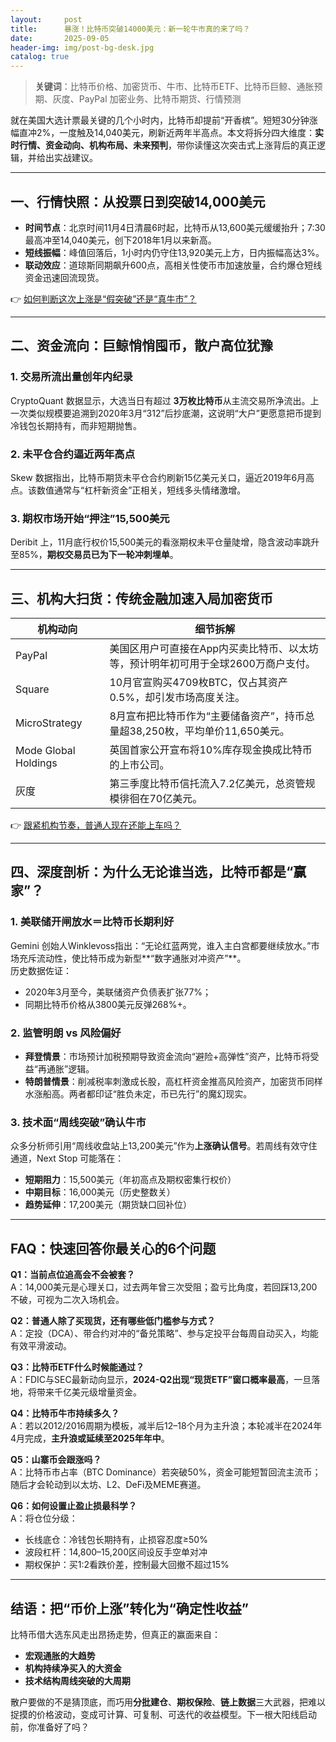```yaml
---
layout:     post
title:      暴涨！比特币突破14000美元：新一轮牛市真的来了吗？
date:       2025-09-05
header-img: img/post-bg-desk.jpg
catalog: true
---
```


> **关键词**：比特币价格、加密货币、牛市、比特币ETF、比特币巨鲸、通胀预期、灰度、PayPal 加密业务、比特币期货、行情预测

就在美国大选计票最关键的几个小时内，比特币却提前“开香槟”。短短30分钟涨幅直冲2%，一度触及14,040美元，刷新近两年半高点。本文将拆分四大维度：**实时行情、资金动向、机构布局、未来预判**，带你读懂这次突击式上涨背后的真正逻辑，并给出实战建议。

---

## 一、行情快照：从投票日到突破14,000美元

- **时间节点**：北京时间11月4日清晨6时起，比特币从13,600美元缓缓抬升；7:30最高冲至14,040美元，创下2018年1月以来新高。
- **短线振幅**：峰值回落后，1小时内仍守住13,920美元上方，日内振幅高达3%。
- **联动效应**：道琼斯同期飙升600点，高相关性使币市加速放量，合约爆仓短线资金迅速回流现货。

👉 [如何判断这次上涨是“假突破”还是“真牛市”？](https://okxdog.com/)

---

## 二、资金流向：巨鲸悄悄囤币，散户高位犹豫

### 1. 交易所流出量创年内纪录  
CryptoQuant 数据显示，大选当日有超过 **3万枚比特币**从主流交易所净流出。上一次类似规模要追溯到2020年3月“312”后抄底潮，这说明“大户”更愿意把币提到冷钱包长期持有，而非短期抛售。

### 2. 未平仓合约逼近两年高点  
Skew 数据指出，比特币期货未平仓合约刷新15亿美元关口，逼近2019年6月高点。该数值通常与“杠杆新资金”正相关，短线多头情绪激增。

### 3. 期权市场开始“押注”15,500美元  
Deribit 上，11月底行权价15,500美元的看涨期权未平仓量陡增，隐含波动率跳升至85%，**期权交易员已为下一轮冲刺埋单**。

---

## 三、机构大扫货：传统金融加速入局加密货币

| 机构动向 | 细节拆解 |
| --- | --- |
| PayPal | 美国区用户可直接在App内买卖比特币、以太坊等，预计明年初可用于全球2600万商户支付。 |
| Square | 10月官宣购买4709枚BTC，仅占其资产0.5%，却引发市场高度关注。 |
| MicroStrategy | 8月宣布把比特币作为“主要储备资产”，持币总量超38,250枚，平均单价11,650美元。 |
| Mode Global Holdings | 英国首家公开宣布将10%库存现金换成比特币的上市公司。 |
| 灰度 | 第三季度比特币信托流入7.2亿美元，总资管规模徘徊在70亿美元。

👉 [跟紧机构节奏，普通人现在还能上车吗？](https://okxdog.com/)

---

## 四、深度剖析：为什么无论谁当选，比特币都是“赢家”？

### 1. 美联储开闸放水＝比特币长期利好  
Gemini 创始人Winklevoss指出：“无论红蓝两党，谁入主白宫都要继续放水。”市场充斥流动性，使比特币成为新型**“数字通胀对冲资产”**。  
历史数据佐证：  
- 2020年3月至今，美联储资产负债表扩张77%；  
- 同期比特币价格从3800美元反弹268%+。

### 2. 监管明朗 vs 风险偏好  
- **拜登情景**：市场预计加税预期导致资金流向“避险+高弹性”资产，比特币将受益“再通胀”逻辑。  
- **特朗普情景**：削减税率刺激成长股，高杠杆资金推高风险资产，加密货币同样水涨船高。两者都印证“胜负未定，币已先行”的魔幻现实。

### 3. 技术面“周线突破”确认牛市  
众多分析师引用“周线收盘站上13,200美元”作为**上涨确认信号**。若周线有效守住通道，Next Stop 可能落在：  
- **短期阻力**：15,500美元（年初高点及期权密集行权价）  
- **中期目标**：16,000美元（历史整数关）  
- **趋势延伸**：17,200美元（期货缺口回补位）

---

## FAQ：快速回答你最关心的6个问题

**Q1：当前点位追高会不会被套？**  
A：14,000美元是心理关口，过去两年曾三次受阻；盈亏比角度，若回踩13,200不破，可视为二次入场机会。

**Q2：普通人除了买现货，还有哪些低门槛参与方式？**  
A：定投（DCA）、带合约对冲的“备兑策略”、参与定投平台每周自动买入，均能有效平滑波动。

**Q3：比特币ETF什么时候能通过？**  
A：FDIC与SEC最新动向显示，**2024-Q2出现“现货ETF”窗口概率最高**，一旦落地，将带来千亿美元级增量资金。

**Q4：比特币牛市持续多久？**  
A：若以2012/2016周期为模板，减半后12–18个月为主升浪；本轮减半在2024年4月完成，**主升浪或延续至2025年年中**。

**Q5：山寨币会跟涨吗？**  
A：比特币市占率（BTC Dominance）若突破50%，资金可能短暂回流主流币；随后才会轮动到以太坊、L2、DeFi及MEME赛道。

**Q6：如何设置止盈止损最科学？**  
A：将仓位分级：  
- 长线底仓：冷钱包长期持有，止损容忍度≥50%  
- 波段杠杆：14,800–15,200区间设反手空单对冲  
- 期权保护：买1:2看跌价差，控制最大回撤不超过15%

---

## 结语：把“币价上涨”转化为“确定性收益”

比特币借大选东风走出昂扬走势，但真正的赢面来自：  
- **宏观通胀的大趋势**  
- **机构持续净买入的大资金**  
- **技术结构周线突破的大周期**  

散户要做的不是猜顶底，而巧用**分批建仓**、**期权保险**、**链上数据**三大武器，把难以捉摸的价格波动，变成可计算、可复制、可迭代的收益模型。下一根大阳线启动前，你准备好了吗？